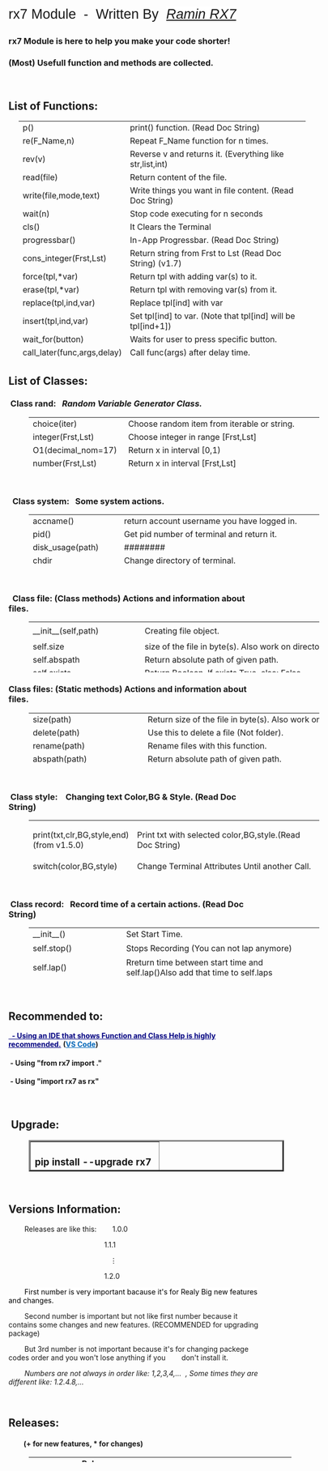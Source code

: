 <p style="font-size: 27px; font-family: Impact, Charcoal, sans-serif;">rx7 Module&nbsp; -&nbsp; Written By&nbsp; <em><span style="background-color: #ffffff;"><a style="background-color: #ffffff;" title="RX7" href="http://rx7.ir/" target="_blank" rel="noopener">Ramin RX7</a></span></em></p>
<h3>rx7 Module is here to help you make your code shorter!</h3>
<h3>(Most) Usefull function and methods are collected.</h3>
<p>&nbsp;</p>
<h2>List of Functions:</h2>
<table style="height: 471px; width: 567px; margin-left: 20px;">
<tbody>
<tr>
<td style="width: 155px;">p()</td>
<td style="width: 396px;">print() function. (Read Doc String)</td>
</tr>
<tr>
<td style="width: 155px;">re(F_Name,n)</td>
<td style="width: 396px;">Repeat F_Name function for n times.</td>
</tr>
<tr>
<td style="width: 155px;">rev(v)</td>
<td style="width: 396px;">Reverse v and returns it. (Everything like str,list,int)</td>
</tr>
<tr>
<td style="width: 155px;">read(file)</td>
<td style="width: 396px;">Return content of the file.</td>
</tr>
<tr>
<td style="width: 155px;">write(file,mode,text)</td>
<td style="width: 396px;">Write things you want in file content.&nbsp;(Read Doc String)</td>
</tr>
<tr>
<td style="width: 155px;">wait(n)</td>
<td style="width: 396px;">Stop code executing for n seconds</td>
</tr>
<tr>
<td style="width: 155px;">cls()</td>
<td style="width: 396px;">It Clears the Terminal</td>
</tr>
<tr>
<td style="width: 155px;">progressbar()</td>
<td style="width: 396px;">In-App Progressbar. (Read Doc String)</td>
</tr>
<tr>
<td style="width: 155px;">cons_integer(Frst,Lst)</td>
<td style="width: 396px;">Return string from Frst to Lst (Read Doc String) (v1.7)</td>
</tr>
<tr>
<td style="width: 155px;">force(tpl,*var)</td>
<td style="width: 396px;">Return tpl with adding var(s) to it.</td>
</tr>
<tr>
<td style="width: 155px;">erase(tpl,*var)</td>
<td style="width: 396px;">Return tpl with removing var(s) from it.</td>
</tr>
<tr>
<td style="width: 155px;">replace(tpl,ind,var)</td>
<td style="width: 396px;">Replace tpl[ind] with var</td>
</tr>
<tr>
<td style="width: 155px;">insert(tpl,ind,var)</td>
<td style="width: 396px;">Set tpl[ind] to var. (Note that tpl[ind] will be tpl[ind+1])</td>
</tr>
<tr>
<td style="width: 155px;">wait_for(button)</td>
<td style="width: 396px;">Waits for user to press specific button.&nbsp;</td>
</tr>
<tr>
<td style="width: 155px;">call_later(func,args,delay)</td>
<td style="width: 396px;">Call func(args) after delay time.&nbsp;</td>
</tr>
</tbody>
</table>
<h2>List of Classes:</h2>
<h3>&nbsp;Class rand:&nbsp; &nbsp;<em>Random&nbsp;Variable&nbsp;Generator&nbsp;Class.</em></h3>
<table style="height: 100px; width: 574px; margin-left: 40px;" cellpadding="5px">
<tbody>
<tr>
<td style="width: 173px;">choice(iter)</td>
<td style="width: 387px;">Choose random item from iterable or string.</td>
</tr>
<tr>
<td style="width: 173px;">integer(Frst,Lst)</td>
<td style="width: 387px;">Choose integer in range [Frst,Lst]</td>
</tr>
<tr>
<td style="width: 173px;">O1(decimal_nom=17)</td>
<td style="width: 387px;">Return x in interval [0,1)</td>
</tr>
<tr>
<td style="width: 173px;">number(Frst,Lst)</td>
<td style="width: 387px;">Return x in interval [Frst,Lst]</td>
</tr>
</tbody>
</table>
<p>&nbsp;</p>
<h3>&nbsp; Class system:&nbsp; &nbsp;Some system actions.</h3>
<table style="height: 100px; width: 574px; margin-left: 40px;" cellpadding="5px">
<tbody>
<tr>
<td style="width: 173px;">accname()</td>
<td style="width: 387px;">
<div>
<div>return&nbsp;account&nbsp;username&nbsp;you&nbsp;have&nbsp;logged&nbsp;in.</div>
</div>
</td>
</tr>
<tr>
<td style="width: 173px;">pid()</td>
<td style="width: 387px;">
<div>
<div>Get&nbsp;pid&nbsp;number&nbsp;of&nbsp;terminal&nbsp;and&nbsp;return&nbsp;it.</div>
</div>
</td>
</tr>
<tr>
<td style="width: 173px;">disk_usage(path)</td>
<td style="width: 387px;">########</td>
</tr>
<tr>
<td style="width: 173px;">chdir</td>
<td style="width: 387px;">Change directory of terminal.</td>
</tr>
<tr>
<td style="width: 173px;">SHUT_DOWN()</td>
<td style="width: 387px;">Shut Down the PC.</td>
</tr>
<tr>
<td style="width: 173px;">RESTART()</td>
<td style="width: 387px;">Restart the PC.</td>
</tr>
<tr>
<td style="width: 173px;">terminal_size()</td>
<td style="width: 387px;">Return terminal size in tuple&nbsp; (columns,lines).&nbsp;</td>
</tr>
<tr>
<td style="width: 173px;">cwd()</td>
<td style="width: 387px;">Return Carrent Working Directory.&nbsp;</td>
</tr>
</tbody>
</table>
<p>&nbsp;</p>
<h3>&nbsp; Class file: (C<strong>lass methods)&nbsp;</strong>Actions and information about files.</h3>
<table style="height: 100px; width: 574px; margin-left: 40px;" cellpadding="5px">
<tbody>
<tr style="height: 36px;">
<td style="width: 173px; height: 36px;">__init__(self,path)</td>
<td style="width: 387px; height: 36px;">Creating file object.</td>
</tr>
<tr style="height: 18px;">
<td style="width: 173px; height: 18px;">self.size</td>
<td style="width: 387px; height: 18px;">
<div>
<div>size&nbsp;of&nbsp;the&nbsp;file&nbsp;in&nbsp;byte(s).&nbsp;Also&nbsp;work&nbsp;on&nbsp;directories.</div>
</div>
</td>
</tr>
<tr style="height: 18px;">
<td style="width: 173px; height: 18px;">self.abspath</td>
<td style="width: 387px; height: 18px;">
<div>
<div>Return&nbsp;absolute&nbsp;path&nbsp;of&nbsp;given&nbsp;path.</div>
</div>
</td>
</tr>
<tr style="height: 18px;">
<td style="width: 173px; height: 18px;">self.exists</td>
<td style="width: 387px; height: 18px;">Return Boolean. If exists True, else: False</td>
</tr>
<tr style="height: 18px;">
<td style="width: 173px; height: 18px;">self.mdftime</td>
<td style="width: 387px; height: 18px;">
<div>
<div>Get&nbsp;last&nbsp;modify&nbsp;time&nbsp;of&nbsp;the&nbsp;file.</div>
</div>
</td>
</tr>
<tr style="height: 18px;">
<td style="width: 173px; height: 18px;">self.acstime</td>
<td style="width: 387px; height: 18px;">
<div>
<div>Get&nbsp;last&nbsp;access&nbsp;time&nbsp;of&nbsp;the&nbsp;file.</div>
</div>
</td>
</tr>
<tr style="height: 18px;">
<td style="width: 173px; height: 18px;">self.type</td>
<td style="width: 387px; height: 18px;">
<div>
<div>'file' for files and 'dir' for directories.</div>
</div>
</td>
</tr>
<tr style="height: 18px;">
<td style="width: 173px; height: 18px;">self.content&nbsp;&nbsp;(only for files)</td>
<td style="width: 387px; height: 18px;">
<div>
<div>If self.type=='file': content is files.read(self.path)</div>
</div>
</td>
</tr>
<tr style="height: 18px;">
<td style="width: 173px; height: 18px;">self.files&nbsp; &nbsp; &nbsp; &nbsp;(only for dirs)</td>
<td style="width: 387px; height: 18px;">
<div>
<div>A list that contains only Files in Self (NOT subdirs)</div>
</div>
</td>
</tr>
<tr style="height: 18px;">
<td style="width: 173px; height: 18px;">self.file_list&nbsp; (only for dirs)</td>
<td style="width: 387px; height: 18px;">
<div>
<div>List of all files and dirs of self (seprated pro)</div>
</div>
</td>
</tr>
<tr style="height: 18px;">
<td style="width: 173px; height: 18px;">self.all_files&nbsp;(only for dirs)</td>
<td style="width: 387px; height: 18px;">
<div>
<div>List of all files of self (their path depends on self.path)</div>
</div>
</td>
</tr>
<tr style="height: 18px;">
<td style="width: 173px; height: 18px;">self.all_files_sep (only for dirs)</td>
<td style="width: 387px; height: 18px;">
<div>
<div>self.all_files but seprated by directories.</div>
</div>
</td>
</tr>
<tr style="height: 18px;">
<td style="width: 173px; height: 18px;">self.delete()</td>
<td style="width: 387px; height: 18px;">
<div>
<div>Use&nbsp;this&nbsp;to&nbsp;delete file or folder.</div>
</div>
</td>
</tr>
<tr style="height: 18px;">
<td style="width: 173px; height: 18px;">self.rename(new_name)</td>
<td style="width: 387px; height: 18px;">
<div>
<div>Rename&nbsp;file with&nbsp;this&nbsp;method.</div>
</div>
</td>
</tr>
<tr style="height: 18px;">
<td style="width: 173px; height: 18px;">self.move(dst)</td>
<td style="width: 387px; height: 18px;">Move file from path to dst. (Read Doc String of copy func)</td>
</tr>
<tr style="height: 18px;">
<td style="width: 173px; height: 18px;">self.copy(dst)</td>
<td style="width: 387px; height: 18px;">Copy file from self.path to dst. (Also you can use it as rename)</td>
</tr>
<tr style="height: 18px;">
<td style="width: 173px; height: 18px;">self.hide(path)</td>
<td style="width: 387px; height: 18px;">Hide given path. (It can be file or directory.)</td>
</tr>
<tr style="height: 18px;">
<td style="width: 173px; height: 18px;">self.read_only(mode=True)</td>
<td style="width: 387px; height: 18px;">Make file or folder read-only. (Read Doc String)</td>
</tr>
</tbody>
</table>
<h3>Class files: (Static<strong>&nbsp;methods)&nbsp;</strong>Actions and information about files.</h3>
<table style="height: 100px; width: 574px; margin-left: 40px;" cellpadding="5px">
<tbody>
<tr>
<td style="width: 173px;">size(path)</td>
<td style="width: 387px;">
<div>
<div>Return&nbsp;size&nbsp;of&nbsp;the&nbsp;file&nbsp;in&nbsp;byte(s).&nbsp;Also&nbsp;work&nbsp;on&nbsp;directories.</div>
</div>
</td>
</tr>
<tr>
<td style="width: 173px;">delete(path)</td>
<td style="width: 387px;">
<div>
<div>Use&nbsp;this&nbsp;to&nbsp;delete&nbsp;a&nbsp;file&nbsp;(Not&nbsp;folder).</div>
</div>
</td>
</tr>
<tr>
<td style="width: 173px;">rename(path)</td>
<td style="width: 387px;">
<div>
<div>Rename&nbsp;files&nbsp;with&nbsp;this&nbsp;function.</div>
</div>
</td>
</tr>
<tr>
<td style="width: 173px;">abspath(path)</td>
<td style="width: 387px;">
<div>
<div>Return&nbsp;absolute&nbsp;path&nbsp;of&nbsp;given&nbsp;path.</div>
</div>
</td>
</tr>
<tr>
<td style="width: 173px;">exists(path)</td>
<td style="width: 387px;">Return Boolean. If exists True, else: False</td>
</tr>
<tr>
<td style="width: 173px;">mdftime(path)</td>
<td style="width: 387px;">
<div>
<div>Get&nbsp;last&nbsp;modify&nbsp;time&nbsp;of&nbsp;the&nbsp;file.</div>
</div>
</td>
</tr>
<tr>
<td style="width: 173px;">acstime(path)</td>
<td style="width: 387px;">
<div>
<div>Get&nbsp;last&nbsp;access&nbsp;time&nbsp;of&nbsp;the&nbsp;file.</div>
</div>
</td>
</tr>
<tr>
<td style="width: 173px;">move(src,dst)</td>
<td style="width: 387px;">Move file from src to dst. (Read Doc String of copy func)</td>
</tr>
<tr>
<td style="width: 173px;">copy(src,dst)</td>
<td style="width: 387px;">Copy file from src to dst. (Also work on folders)</td>
</tr>
<tr>
<td style="width: 173px;">hide(path)</td>
<td style="width: 387px;">Hide given path. (It can be file or directory.)</td>
</tr>
<tr>
<td style="width: 173px;">read_only(path,mode=True)</td>
<td style="width: 387px;">Make file or folder read-only. (Read Doc String)</td>
</tr>
<tr>
<td style="width: 173px;">read(path)</td>
<td style="width: 387px;">Return content of the path</td>
</tr>
<tr>
<td style="width: 173px;">write(path,text='',...)</td>
<td style="width: 387px;">Same as write function.</td>
</tr>
<tr>
<td style="width: 173px;">isdir(path)</td>
<td style="width: 387px;">Return True for directory and False for others.</td>
</tr>
<tr>
<td style="width: 173px;">isfile(path)</td>
<td style="width: 387px;">Return True for file and False for others.</td>
</tr>
</tbody>
</table>
<p>&nbsp;</p>
<h3>&nbsp;Class style:&nbsp; &nbsp; Changing text Color,BG &amp; Style. (Read Doc String)</h3>
<table style="height: 100px; width: 574px; margin-left: 40px;" cellpadding="5px">
<tbody>
<tr style="height: 15.0625px;">
<td style="width: 173px; height: 15.0625px;">
<p>print(txt,clr,BG,style,end)<br />(from v1.5.0)</p>
</td>
<td style="width: 387px; height: 15.0625px;">Print txt with selected color,BG,style.(Read Doc String)</td>
</tr>
<tr style="height: 18px;">
<td style="width: 173px; height: 18px;">switch(color,BG,style)</td>
<td style="width: 387px; height: 18px;">Change Terminal Attributes Until another Call.</td>
</tr>
<tr style="height: 18px;">
<td style="width: 173px; height: 18px;">
<div>
<div>switch_default()</div>
</div>
</td>
<td style="width: 387px; height: 18px;">Restore Terminal Attributes.</td>
</tr>
</tbody>
</table>
<p>&nbsp;</p>
<h3>&nbsp;Class record:&nbsp; &nbsp;Record time of a certain actions. (Read Doc String)</h3>
<table style="height: 100px; width: 574px; margin-left: 40px;" cellpadding="5px">
<tbody>
<tr style="height: 18px;">
<td style="width: 173px; height: 18px;">__init__()</td>
<td style="width: 387px; height: 18px;">Set Start Time.</td>
</tr>
<tr style="height: 30px;">
<td style="width: 173px; height: 30px;">self.stop()</td>
<td style="width: 387px; height: 30px;">Stops Recording (You can not lap anymore)</td>
</tr>
<tr style="height: 23.8125px;">
<td style="width: 173px; height: 23.8125px;">self.lap()</td>
<td style="width: 387px; height: 23.8125px;">Rreturn time between start time and self.lap()Also add that time to self.laps</td>
</tr>
<tr style="height: 23.8125px;">
<td style="width: 173px; height: 23.8125px;">self.laps</td>
<td style="width: 387px; height: 23.8125px;">A list that contains all laps you have done</td>
</tr>
</tbody>
</table>
<p>&nbsp;</p>
<h2>Recommended to:</h2>
<p><span style="text-decoration: underline; color: #000080;"><strong>&nbsp; - Using an IDE that shows Function and Class Help is highly recommended.</strong></span>&nbsp;<strong>(<span style="color: #ff6600;"><a style="color: #0066b8;" title="Microsoft Visual Studio Code" href="https://code.visualstudio.com/" target="_blank" rel="noopener">VS Code</a></span>)</strong></p>
<h4>&nbsp;- Using "from rx7 import ."</h4>
<h4>&nbsp;- Using "import rx7 as rx"</h4>
<p>&nbsp;</p>
<h2>&nbsp;Upgrade:</h2>
<table style="margin-left: 40px; height: 62px;" border="3" width="269">
<tbody>
<tr>
<td style="width: 237px;">
<h3>pip install --upgrade&nbsp;rx7</h3>
</td>
</tr>
</tbody>
</table>
<p>&nbsp;</p>
<h2>Versions Information:</h2>
<p>&nbsp; &nbsp; &nbsp; &nbsp; Releases are like this:&nbsp; &nbsp; &nbsp; &nbsp; 1.0.0</p>
<p>&nbsp; &nbsp; &nbsp; &nbsp; &nbsp; &nbsp; &nbsp; &nbsp; &nbsp; &nbsp; &nbsp; &nbsp; &nbsp; &nbsp; &nbsp; &nbsp; &nbsp; &nbsp; &nbsp; &nbsp; &nbsp; &nbsp; &nbsp; &nbsp; 1.1.1</p>
<p>&nbsp; &nbsp; &nbsp; &nbsp; &nbsp; &nbsp; &nbsp; &nbsp; &nbsp; &nbsp; &nbsp; &nbsp; &nbsp; &nbsp; &nbsp; &nbsp; &nbsp; &nbsp; &nbsp; &nbsp; &nbsp; &nbsp; &nbsp; &nbsp; &nbsp; &nbsp;⋮</p>
<p>&nbsp; &nbsp; &nbsp; &nbsp; &nbsp; &nbsp; &nbsp; &nbsp; &nbsp; &nbsp; &nbsp; &nbsp; &nbsp; &nbsp; &nbsp; &nbsp; &nbsp; &nbsp; &nbsp; &nbsp; &nbsp; &nbsp; &nbsp; &nbsp; 1.2.0</p>
<p>&nbsp; &nbsp; &nbsp; &nbsp; <span style="background-color: #ffffff; color: #000000;">First number is very important bacause it's for Realy Big new features and changes.</span></p>
<p>&nbsp; &nbsp; &nbsp; &nbsp; Second number is important but not like first number because it contains some changes and new features. (RECOMMENDED for upgrading package)</p>
<p>&nbsp; &nbsp; &nbsp; &nbsp; But 3rd number is not important because it's for changing packege codes order and you won't lose anything if you&nbsp; &nbsp; &nbsp; &nbsp; don't install it.</p>
<p>&nbsp; &nbsp; &nbsp; &nbsp; <em>Numbers are not always in order like: 1,2,3,4,...&nbsp; , Some times they are different like: 1.2.4.8,...</em></p>
<p>&nbsp;</p>
<h2>Releases:</h2>
<h4>&nbsp; &nbsp; &nbsp; &nbsp; &nbsp;(+ for new features, * for changes)</h4>
<table style="height: 10px; margin-left: 40px; width: 519px;" cellpadding="5">
<tbody>
<tr style="height: 42px;">
<td style="width: 119px; height: 42px; text-align: center;"><strong>Version</strong></td>
<td style="width: 153px; height: 42px; text-align: center;"><strong>Release Date</strong></td>
<td style="width: 513px; height: 42px; text-align: center;"><strong>New Features &amp; Changes</strong></td>
</tr>
<tr style="height: 25px;">
<td style="width: 119px; height: 25px; text-align-last: center;">1.0.0</td>
<td style="width: 153px; height: 25px;">&nbsp; &nbsp;03/18/2020</td>
<td style="width: 513px; height: 25px; text-align: center;">####</td>
</tr>
<tr style="height: 25px;">
<td style="width: 119px; height: 25px; text-align-last: center;">1.3.0</td>
<td style="width: 153px; height: 25px;">&nbsp; &nbsp;04/08/2020</td>
<td style="width: 513px; height: 25px; text-align: center;">
<div>+ __init__ &amp; read &amp; write &amp; content&nbsp; func&nbsp;of&nbsp;file&nbsp;class</div>
<div>* Prgoressbar&nbsp;default&nbsp;args</div>
</td>
</tr>
<tr style="height: 32.0156px;">
<td style="width: 119px; height: 32.0156px; text-align-last: center;">1.5.0</td>
<td style="width: 153px; height: 32.0156px;">&nbsp; &nbsp;04/21/2020</td>
<td style="width: 513px; height: 32.0156px; text-align: center;">
<div>+ 'replace' and insert 'functions' for tuples</div>
<div>+ 'end' arg for style.print()</div>
<div>+ 'self.laps' in record class will display all laps</div>
<div>* style.text =&gt; style.print</div>
<div>* record.stop =&gt; record.lap</div>
<div>* now 'record.stop()' will stop recording.</div>
</td>
</tr>
<tr style="height: 32.0156px;">
<td style="width: 119px; height: 32.0156px; text-align-last: center;">1.7.0</td>
<td style="width: 153px; height: 32.0156px;">&nbsp; &nbsp;05/08/2020</td>
<td style="width: 513px; height: 32.0156px; text-align: center;">
<div>+ call_later()&nbsp;&nbsp;-&nbsp;&nbsp;wait_for()</div>
<div>+ terminal_size()&nbsp;&nbsp;-&nbsp;&nbsp;cwd()</div>
<div>+ right_port,left_port arg for progressbar()</div>
<div>+ file.remove() for static usage</div>
<div>+ self.type in file class</div>
<div>+ if in file(x), x is a directory:<br />x.files , x.file_list , x.all_files , x.all_files_sep</div>
<div>+ file.isdir() , file.isfile() for static usage.</div>
<div>* string() =&gt; cons_int()</div>
<div>* progressbar() arg names</div>
<div>* file.delete() and file.delete_dir()&nbsp;=&gt;&nbsp;delete()</div>
<div>* Change replace() and insert() args oreder</div>
</td>
</tr>
<tr style="height: 32.0156px;">
<td style="width: 119px; height: 32.0156px; text-align-last: center;">1.8.0</td>
<td style="width: 153px; height: 32.0156px; text-align: center;">05/24/2020</td>
<td style="width: 513px; height: 32.0156px; text-align: center;">
<div>+ style.switch_default()</div>
<div>
<div>+ Now Linux&nbsp;supports&nbsp;cls()</div>
<div>
<div>+ style&nbsp;object:&nbsp;supports&nbsp;multiply,add,index</div>
<div>
<div style="text-align: center;">+ rand.choice Choose &gt;1 &amp; duplicate</div>
<div style="text-align: center;">* rand.choice --&gt; rand.choose</div>
</div>
</div>
</div>
</td>
</tr>
</tbody>
</table>
<p>&nbsp;</p>
<p>&nbsp;</p>
<p>&nbsp;</p>